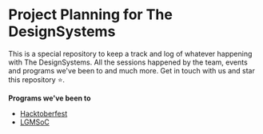 # Project Planning for The DesignSystems

This is a special repository to keep a track and log of whatever happening with The DesignSystems. All the sessions happened by the team, events and programs we've been to and much more. Get in touch with us and star this repository :star:.

**Programs we've been to**

- [Hacktoberfest](hacktoberfest/README.md)
- [LGMSoC](lgmsoc/README.md)
